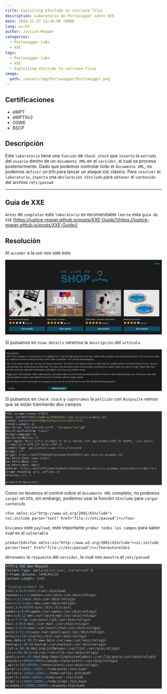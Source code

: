 ```yaml
---
title: Exploiting XInclude to retrieve files
description: Laboratorio de Portswigger sobre XXE
date: 2024-11-27 12:26:00 +0800
lang: es-ES
author: Justice-Reaper
categories:
  - Portswigger Labs
  - XXE
tags:
  - Portswigger Labs
  - XXE
  - Exploiting XInclude to retrieve files
image:
  path: /assets/img/Portswigger/Portswigger.png
---
```


## Certificaciones

- eWPT
- eWPTXv2
- OSWE
- BSCP
  
## Descripción

Este `laboratorio` tiene una `función` de `Check stock` que `inserta` la `entrada` del `usuario` dentro de un `documento XML` en el `servidor`, el cual se procesa posteriormente. Dado que podemos controlar todo el `documento XML`, no podemos `definir` un `DTD` para lanzar un ataque `XXE` clásico. Para `resolver` el `laboratorio`, `inyecta` una `declaración XInclude` para `obtener` el `contenido` del archivo `/etc/passwd`

---

## Guía de XXE

`Antes` de `completar` este `laboratorio` es recomendable `leerse` esta `guía de XXE` [https://justice-reaper.github.io/posts/XXE-Guide/](https://justice-reaper.github.io/posts/XXE-Guide/)

## Resolución

Al `acceder` a la `web` nos sale esto

![](/assets/img/XXE-Injection-Lab-7/image_1.png)

Si pulsamos en `View details` veremos la `descripción` del `artículo`

![](/assets/img/XXE-Injection-Lab-7/image_2.png)

Si pulsamos en `Check stock` y `capturamos` la `petición` con `Burpsuite` vemos que se están tramitando dos campos

![](/assets/img/XXE-Injection-Lab-7/image_3.png)

Como no tenemos el control sobre el `documento XML` completo, no podemos `cargar` un `DTD`, sin embargo, podemos usar la función `XInclude` para `cargar contenido`

```
<foo xmlns:xi="http://www.w3.org/2001/XInclude">
<xi:include parse="text" href="file:///etc/passwd"/></foo>
```

`Enviamos` este `payload`, este importante `probar todos los campos` para saber cual es el `vulnerable`

```
productId=<foo xmlns:xi="http://www.w3.org/2001/XInclude"><xi:include parse="text" href="file:///etc/passwd"/></foo>&storeId=1
```

`Obtenemos` la `respuesta` del `servidor`, la cual nos `muestra` el `/etc/passwd`

![](/assets/img/XXE-Injection-Lab-7/image_4.png)
